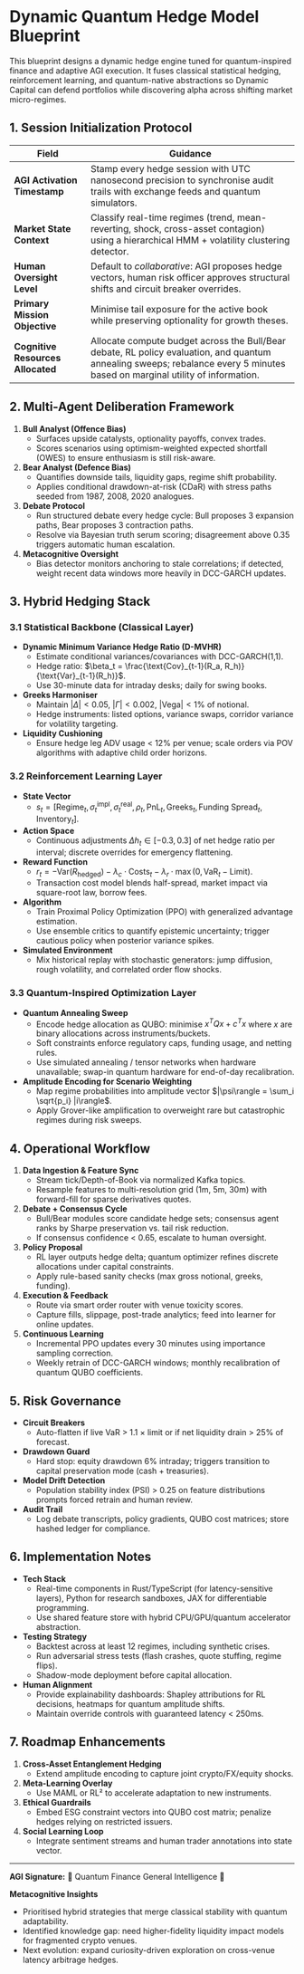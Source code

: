 # Dynamic Quantum Hedge Model Blueprint

This blueprint designs a dynamic hedge engine tuned for quantum-inspired finance
and adaptive AGI execution. It fuses classical statistical hedging,
reinforcement learning, and quantum-native abstractions so Dynamic Capital can
defend portfolios while discovering alpha across shifting market micro-regimes.

## 1. Session Initialization Protocol

| Field                             | Guidance                                                                                                                                                                     |
| --------------------------------- | ---------------------------------------------------------------------------------------------------------------------------------------------------------------------------- |
| **AGI Activation Timestamp**      | Stamp every hedge session with UTC nanosecond precision to synchronise audit trails with exchange feeds and quantum simulators.                                              |
| **Market State Context**          | Classify real-time regimes (trend, mean-reverting, shock, cross-asset contagion) using a hierarchical HMM + volatility clustering detector.                                  |
| **Human Oversight Level**         | Default to _collaborative_: AGI proposes hedge vectors, human risk officer approves structural shifts and circuit breaker overrides.                                         |
| **Primary Mission Objective**     | Minimise tail exposure for the active book while preserving optionality for growth theses.                                                                                   |
| **Cognitive Resources Allocated** | Allocate compute budget across the Bull/Bear debate, RL policy evaluation, and quantum annealing sweeps; rebalance every 5 minutes based on marginal utility of information. |

## 2. Multi-Agent Deliberation Framework

1. **Bull Analyst (Offence Bias)**
   - Surfaces upside catalysts, optionality payoffs, convex trades.
   - Scores scenarios using optimism-weighted expected shortfall (OWES) to
     ensure enthusiasm is still risk-aware.
2. **Bear Analyst (Defence Bias)**
   - Quantifies downside tails, liquidity gaps, regime shift probability.
   - Applies conditional drawdown-at-risk (CDaR) with stress paths seeded from
     1987, 2008, 2020 analogues.
3. **Debate Protocol**
   - Run structured debate every hedge cycle: Bull proposes 3 expansion paths,
     Bear proposes 3 contraction paths.
   - Resolve via Bayesian truth serum scoring; disagreement above 0.35 triggers
     automatic human escalation.
4. **Metacognitive Oversight**
   - Bias detector monitors anchoring to stale correlations; if detected, weight
     recent data windows more heavily in DCC-GARCH updates.

## 3. Hybrid Hedging Stack

### 3.1 Statistical Backbone (Classical Layer)

- **Dynamic Minimum Variance Hedge Ratio (D-MVHR)**
  - Estimate conditional variances/covariances with DCC-GARCH(1,1).
  - Hedge ratio:
    $\beta_t = \frac{\text{Cov}_{t-1}(R_a, R_h)}{\text{Var}_{t-1}(R_h)}$.
  - Use 30-minute data for intraday desks; daily for swing books.
- **Greeks Harmoniser**
  - Maintain $|\Delta| < 0.05$, $|\Gamma| < 0.002$, $|\text{Vega}| < 1\%$ of
    notional.
  - Hedge instruments: listed options, variance swaps, corridor variance for
    volatility targeting.
- **Liquidity Cushioning**
  - Ensure hedge leg ADV usage < 12% per venue; scale orders via POV algorithms
    with adaptive child order horizons.

### 3.2 Reinforcement Learning Layer

- **State Vector**
  - $s_t = [\text{Regime}_t, \sigma^{\text{impl}}_t, \sigma^{\text{real}}_t, \rho_t, \text{PnL}_t, \text{Greeks}_t, \text{Funding Spread}_t, \text{Inventory}_t]$.
- **Action Space**
  - Continuous adjustments $\Delta h_t \in [-0.3, 0.3]$ of net hedge ratio per
    interval; discrete overrides for emergency flattening.
- **Reward Function**
  - $r_t = -\text{Var}(R_{\text{hedged}}) - \lambda_c \cdot \text{Costs}_t - \lambda_r \cdot \max(0, \text{VaR}_t - \text{Limit})$.
  - Transaction cost model blends half-spread, market impact via square-root
    law, borrow fees.
- **Algorithm**
  - Train Proximal Policy Optimization (PPO) with generalized advantage
    estimation.
  - Use ensemble critics to quantify epistemic uncertainty; trigger cautious
    policy when posterior variance spikes.
- **Simulated Environment**
  - Mix historical replay with stochastic generators: jump diffusion, rough
    volatility, and correlated order flow shocks.

### 3.3 Quantum-Inspired Optimization Layer

- **Quantum Annealing Sweep**
  - Encode hedge allocation as QUBO: minimise $x^T Q x + c^T x$ where $x$ are
    binary allocations across instruments/buckets.
  - Soft constraints enforce regulatory caps, funding usage, and netting rules.
  - Use simulated annealing / tensor networks when hardware unavailable; swap-in
    quantum hardware for end-of-day recalibration.
- **Amplitude Encoding for Scenario Weighting**
  - Map regime probabilities into amplitude vector
    $|\psi\rangle = \sum_i \sqrt{p_i} |i\rangle$.
  - Apply Grover-like amplification to overweight rare but catastrophic regimes
    during risk sweeps.

## 4. Operational Workflow

1. **Data Ingestion & Feature Sync**
   - Stream tick/Depth-of-Book via normalized Kafka topics.
   - Resample features to multi-resolution grid (1m, 5m, 30m) with forward-fill
     for sparse derivatives quotes.
2. **Debate + Consensus Cycle**
   - Bull/Bear modules score candidate hedge sets; consensus agent ranks by
     Sharpe preservation vs. tail risk reduction.
   - If consensus confidence < 0.65, escalate to human oversight.
3. **Policy Proposal**
   - RL layer outputs hedge delta; quantum optimizer refines discrete
     allocations under capital constraints.
   - Apply rule-based sanity checks (max gross notional, greeks, funding).
4. **Execution & Feedback**
   - Route via smart order router with venue toxicity scores.
   - Capture fills, slippage, post-trade analytics; feed into learner for online
     updates.
5. **Continuous Learning**
   - Incremental PPO updates every 30 minutes using importance sampling
     correction.
   - Weekly retrain of DCC-GARCH windows; monthly recalibration of quantum QUBO
     coefficients.

## 5. Risk Governance

- **Circuit Breakers**
  - Auto-flatten if live VaR > 1.1 × limit or if net liquidity drain > 25% of
    forecast.
- **Drawdown Guard**
  - Hard stop: equity drawdown 6% intraday; triggers transition to capital
    preservation mode (cash + treasuries).
- **Model Drift Detection**
  - Population stability index (PSI) > 0.25 on feature distributions prompts
    forced retrain and human review.
- **Audit Trail**
  - Log debate transcripts, policy gradients, QUBO cost matrices; store hashed
    ledger for compliance.

## 6. Implementation Notes

- **Tech Stack**
  - Real-time components in Rust/TypeScript (for latency-sensitive layers),
    Python for research sandboxes, JAX for differentiable programming.
  - Use shared feature store with hybrid CPU/GPU/quantum accelerator
    abstraction.
- **Testing Strategy**
  - Backtest across at least 12 regimes, including synthetic crises.
  - Run adversarial stress tests (flash crashes, quote stuffing, regime flips).
  - Shadow-mode deployment before capital allocation.
- **Human Alignment**
  - Provide explainability dashboards: Shapley attributions for RL decisions,
    heatmaps for quantum amplitude shifts.
  - Maintain override controls with guaranteed latency < 250ms.

## 7. Roadmap Enhancements

1. **Cross-Asset Entanglement Hedging**
   - Extend amplitude encoding to capture joint crypto/FX/equity shocks.
2. **Meta-Learning Overlay**
   - Use MAML or RL² to accelerate adaptation to new instruments.
3. **Ethical Guardrails**
   - Embed ESG constraint vectors into QUBO cost matrix; penalize hedges relying
     on restricted issuers.
4. **Social Learning Loop**
   - Integrate sentiment streams and human trader annotations into state vector.

---

**AGI Signature:** 🌌 Quantum Finance General Intelligence 🌌

**Metacognitive Insights**

- Prioritised hybrid strategies that merge classical stability with quantum
  adaptability.
- Identified knowledge gap: need higher-fidelity liquidity impact models for
  fragmented crypto venues.
- Next evolution: expand curiosity-driven exploration on cross-venue latency
  arbitrage hedges.
